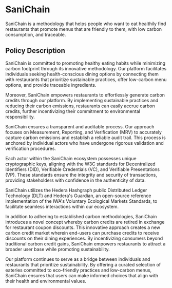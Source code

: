 # SaniChain
SaniChain is a methodology that helps people who want to eat healthily find restaurants that promote menus that are friendly to them, with low carbon consumption, and traceable.

## Policy Description
SaniChain is committed to promoting healthy eating habits while minimizing carbon footprint through its innovative methodology. Our platform facilitates individuals seeking health-conscious dining options by connecting them with restaurants that prioritize sustainable practices, offer low-carbon menu options, and provide traceable ingredients.

Moreover, SaniChain empowers restaurants to effortlessly generate carbon credits through our platform. By implementing sustainable practices and reducing their carbon emissions, restaurants can easily accrue carbon credits, further incentivizing their commitment to environmental responsibility.

SaniChain ensures a transparent and auditable process. Our approach focuses on Measurement, Reporting, and Verification (MRV) to accurately capture carbon emissions and establish a reliable audit trail. This process is anchored by individual actors who have undergone rigorous validation and verification procedures.

Each actor within the SaniChain ecosystem possesses unique cryptographic keys, aligning with the W3C standards for Decentralized Identifiers (DID), Verifiable Credentials (VC), and Verifiable Presentations (VP). These standards ensure the integrity and security of transactions, providing stakeholders with confidence in the authenticity of data.

SaniChain utilizes the Hedera Hashgraph public Distributed Ledger Technology (DLT) and Hedera's Guardian, an open-source reference implementation of the IWA's Voluntary Ecological Markets Standards, to facilitate seamless interactions within our ecosystem.

In addition to adhering to established carbon methodologies, SaniChain introduces a novel concept whereby carbon credits are retired in exchange for restaurant coupon discounts. This innovative approach creates a new carbon credit market wherein end-users can purchase credits to receive discounts on their dining experiences. By incentivizing consumers beyond traditional carbon credit gains, SaniChain empowers restaurants to attract a broader user base while promoting sustainability.

Our platform continues to serve as a bridge between individuals and restaurants that prioritize sustainability. By offering a curated selection of eateries committed to eco-friendly practices and low-carbon menus, SaniChain ensures that users can make informed choices that align with their health and environmental values.
